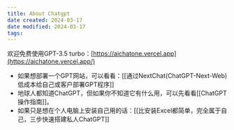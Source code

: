 ```yaml
---
title: About Chatgpt
date created: 2024-03-17
date modified: 2024-03-17
tags:
---
```


欢迎免费使用GPT-3.5 turbo：[https://aichatone.vercel.app](https://aichatone.vercel.app/) 

- 如果想部署一个GPT网站，可以看看：[[通过NextChat(ChatGPT-Next-Web)低成本给自己或客户部署GPT程序]]
- 地球人都知道ChatGPT，但如果你不知道它有什么用，可以先看看[[ChatGPT操作指南]]。
- 如果只是想在个人电脑上安装自己用的话：[[比安装Excel都简单，完全属于自己，三步快速搭建私人ChatGPT​]]